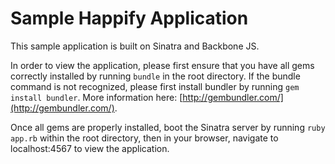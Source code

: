 # Sample Happify Application

This sample application is built on Sinatra and Backbone JS. 

In order to view the application, please first ensure that you have all gems correctly installed by running `bundle` in the root directory. If the bundle command is not recognized, please first install bundler by running `gem install bundler`. More information here: [http://gembundler.com/](http://gembundler.com/).

Once all gems are properly installed, boot the Sinatra server by running `ruby app.rb` within the root directory, then in your browser, navigate to localhost:4567 to view the application.
